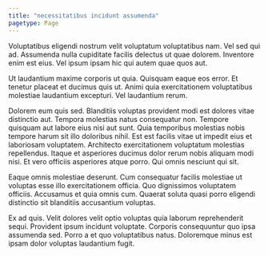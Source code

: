 ```yaml
---
title: "necessitatibus incidunt assumenda"
pagetype: Page
---
```

Voluptatibus eligendi nostrum velit voluptatum voluptatibus nam. Vel sed qui ad. Assumenda nulla cupiditate facilis delectus ut quae dolorem. Inventore enim est eius. Vel ipsum ipsam hic qui autem quae quos aut.

Ut laudantium maxime corporis ut quia. Quisquam eaque eos error. Et tenetur placeat et ducimus quis ut. Animi quia exercitationem voluptatibus molestiae laudantium excepturi. Vel laudantium rerum.

Dolorem eum quis sed. Blanditiis voluptas provident modi est dolores vitae distinctio aut. Tempora molestias natus consequatur non. Tempore quisquam aut labore eius nisi aut sunt.
Quia temporibus molestias nobis tempore harum sit illo doloribus nihil. Est est facilis vitae ut impedit eius et laboriosam voluptatem. Architecto exercitationem voluptatum molestias repellendus. Itaque et asperiores ducimus dolor rerum nobis aliquam modi nisi. Et vero officiis asperiores atque porro. Qui omnis nesciunt qui sit.

Eaque omnis molestiae deserunt. Cum consequatur facilis molestiae ut voluptas esse illo exercitationem officia. Quo dignissimos voluptatem officiis. Accusamus et quia omnis cum. Quaerat soluta quasi porro eligendi distinctio sit blanditiis accusantium voluptas.

Ex ad quis. Velit dolores velit optio voluptas quia laborum reprehenderit sequi. Provident ipsum incidunt voluptate. Corporis consequuntur quo ipsa assumenda sed. Porro a et quo voluptatibus natus. Doloremque minus est ipsam dolor voluptas laudantium fugit.
